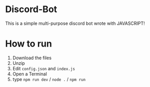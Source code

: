 # Discord-Bot
This is a simple multi-purpose discord bot wrote with JAVASCRIPT!

# How to run
1. Download the files
2. Unzip
3. Edit `config.json` and `index.js`
4. Open a Terminal
5. type `npm run dev` / `node .` / `npm run`

